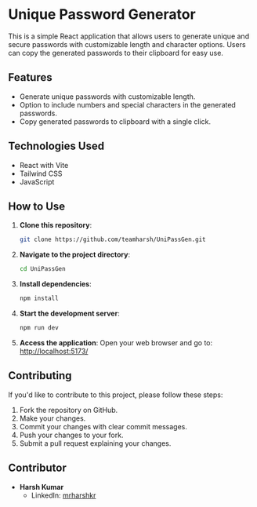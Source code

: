 # Unique Password Generator

This is a simple React application that allows users to generate unique and secure passwords with customizable length and character options. Users can copy the generated passwords to their clipboard for easy use.

## Features

- Generate unique passwords with customizable length.
- Option to include numbers and special characters in the generated passwords.
- Copy generated passwords to clipboard with a single click.

## Technologies Used

- React with Vite
- Tailwind CSS
- JavaScript

## How to Use

1. **Clone this repository**: 
    ```bash
    git clone https://github.com/teamharsh/UniPassGen.git
    ```

2. **Navigate to the project directory**:
    ```bash
    cd UniPassGen
    ```

3. **Install dependencies**:
    ```bash
    npm install
    ```

4. **Start the development server**:
    ```bash
    npm run dev
    ```

5. **Access the application**:
    Open your web browser and go to: [http://localhost:5173/](http://localhost:5173/)

## Contributing

If you'd like to contribute to this project, please follow these steps:

1. Fork the repository on GitHub.
2. Make your changes.
3. Commit your changes with clear commit messages.
4. Push your changes to your fork.
5. Submit a pull request explaining your changes.

## Contributor

- **Harsh Kumar**
  - LinkedIn: [mrharshkr](https://www.linkedin.com/in/mrharshkr/)
